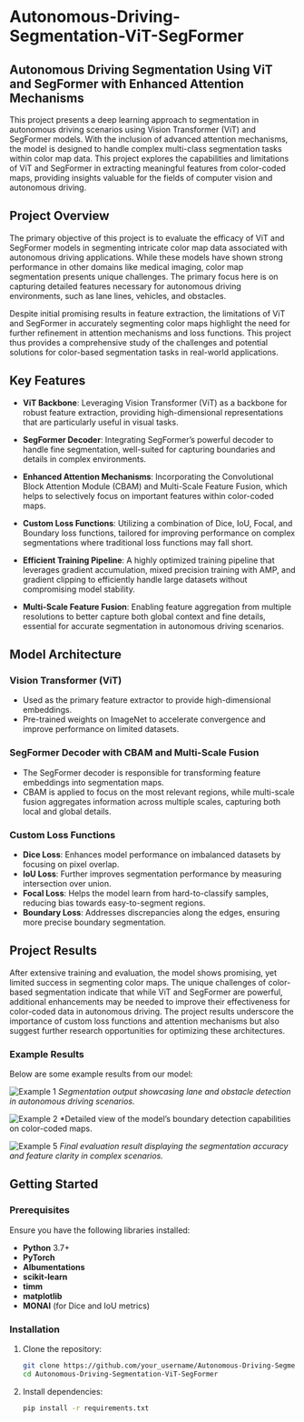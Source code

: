 # Autonomous-Driving-Segmentation-ViT-SegFormer

## Autonomous Driving Segmentation Using ViT and SegFormer with Enhanced Attention Mechanisms

This project presents a deep learning approach to segmentation in autonomous driving scenarios using Vision Transformer (ViT) and SegFormer models. With the inclusion of advanced attention mechanisms, the model is designed to handle complex multi-class segmentation tasks within color map data. This project explores the capabilities and limitations of ViT and SegFormer in extracting meaningful features from color-coded maps, providing insights valuable for the fields of computer vision and autonomous driving.

## Project Overview

The primary objective of this project is to evaluate the efficacy of ViT and SegFormer models in segmenting intricate color map data associated with autonomous driving applications. While these models have shown strong performance in other domains like medical imaging, color map segmentation presents unique challenges. The primary focus here is on capturing detailed features necessary for autonomous driving environments, such as lane lines, vehicles, and obstacles.

Despite initial promising results in feature extraction, the limitations of ViT and SegFormer in accurately segmenting color maps highlight the need for further refinement in attention mechanisms and loss functions. This project thus provides a comprehensive study of the challenges and potential solutions for color-based segmentation tasks in real-world applications.

## Key Features

- **ViT Backbone**: Leveraging Vision Transformer (ViT) as a backbone for robust feature extraction, providing high-dimensional representations that are particularly useful in visual tasks.
  
- **SegFormer Decoder**: Integrating SegFormer’s powerful decoder to handle fine segmentation, well-suited for capturing boundaries and details in complex environments.

- **Enhanced Attention Mechanisms**: Incorporating the Convolutional Block Attention Module (CBAM) and Multi-Scale Feature Fusion, which helps to selectively focus on important features within color-coded maps.

- **Custom Loss Functions**: Utilizing a combination of Dice, IoU, Focal, and Boundary loss functions, tailored for improving performance on complex segmentations where traditional loss functions may fall short.

- **Efficient Training Pipeline**: A highly optimized training pipeline that leverages gradient accumulation, mixed precision training with AMP, and gradient clipping to efficiently handle large datasets without compromising model stability.

- **Multi-Scale Feature Fusion**: Enabling feature aggregation from multiple resolutions to better capture both global context and fine details, essential for accurate segmentation in autonomous driving scenarios.

## Model Architecture

### Vision Transformer (ViT)
- Used as the primary feature extractor to provide high-dimensional embeddings.
- Pre-trained weights on ImageNet to accelerate convergence and improve performance on limited datasets.

### SegFormer Decoder with CBAM and Multi-Scale Fusion
- The SegFormer decoder is responsible for transforming feature embeddings into segmentation maps.
- CBAM is applied to focus on the most relevant regions, while multi-scale fusion aggregates information across multiple scales, capturing both local and global details.

### Custom Loss Functions
- **Dice Loss**: Enhances model performance on imbalanced datasets by focusing on pixel overlap.
- **IoU Loss**: Further improves segmentation performance by measuring intersection over union.
- **Focal Loss**: Helps the model learn from hard-to-classify samples, reducing bias towards easy-to-segment regions.
- **Boundary Loss**: Addresses discrepancies along the edges, ensuring more precise boundary segmentation.

## Project Results

After extensive training and evaluation, the model shows promising, yet limited success in segmenting color maps. The unique challenges of color-based segmentation indicate that while ViT and SegFormer are powerful, additional enhancements may be needed to improve their effectiveness for color-coded data in autonomous driving. The project results underscore the importance of custom loss functions and attention mechanisms but also suggest further research opportunities for optimizing these architectures.

### Example Results

Below are some example results from our model:

![Example 1](ImagesRaw/1.png)
*Segmentation output showcasing lane and obstacle detection in autonomous driving scenarios.*

![Example 2](ImagesRaw/5.png)
*Detailed view of the model’s boundary detection capabilities on color-coded maps.

![Example 5](ImagesRaw/2.png)
*Final evaluation result displaying the segmentation accuracy and feature clarity in complex scenarios.*

## Getting Started

### Prerequisites

Ensure you have the following libraries installed:
- **Python** 3.7+
- **PyTorch**
- **Albumentations**
- **scikit-learn**
- **timm**
- **matplotlib**
- **MONAI** (for Dice and IoU metrics)

### Installation

1. Clone the repository:

    ```bash
    git clone https://github.com/your_username/Autonomous-Driving-Segmentation-ViT-SegFormer.git
    cd Autonomous-Driving-Segmentation-ViT-SegFormer
    ```

2. Install dependencies:

    ```bash
    pip install -r requirements.txt
    ```

